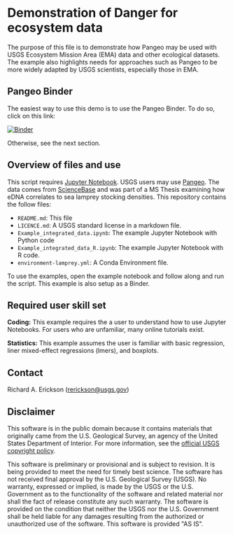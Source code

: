 # Demonstration of Danger for ecosystem data

The purpose of this file is to demonstrate how Pangeo may be used with USGS Ecosystem Mission Area (EMA) data and other ecological datasets. 
The example also highlights needs for approaches such as Pangeo to be more widely adapted by USGS scientists, especially those in EMA. 

## Pangeo Binder

The easiest way to use this demo is to use the Pangeo Binder.
To do so, click on this link:

[![Binder](https://aws-uswest2-binder.pangeo.io/badge_logo.svg)](https://aws-uswest2-binder.pangeo.io/v2/gh/rerickson-usgs/lamprey_pangeo/master)

Otherwise, see the next section. 

## Overview of files and use

This script requires [Jupyter Notebook](https://jupyter.org/). 
USGS users may use [Pangeo](http://pangeo.chs.usgs.gov/). 
The data comes from [ScienceBase](https://www.sciencebase.gov/) and was part of a MS Thesis examining how eDNA correlates to sea lamprey stocking densities. 
This repository contains the follow files:

- `README.md`: This file
- `LICENCE.md`: A USGS standard license in a markdown file. 
- `Example_integrated_data.ipynb`: The example Jupyter Notebook with Python code
- `Example_integrated_data_R.ipynb`: The example Jupyter Notebook with R code. 
- `environment-lamprey.yml`: A Conda Environment file.   

To use the examples, open the example notebook and follow along and run the script.
This example is also setup as a Binder. 

## Required user skill set

**Coding:** This example requires the a user to understand how to use Jupyter Notebooks. 
For users who are unfamiliar, many online tutorials exist. 

**Statistics:** This example assumes the user is familiar with basic regression, liner mixed-effect regressions (lmers), and boxplots. 

## Contact

Richard A. Erickson (rerickson@usgs.gov)

## Disclaimer 

This software is in the public domain because it contains materials that originally came from the U.S. Geological Survey, an agency of the United States Department of Interior.
For more information, see the [official USGS copyright policy](https://www.usgs.gov/information-policies-and-instructions/copyrights-and-credits).

This software is preliminary or provisional and is subject to revision. It is being provided to meet the need for timely best science. The software has not received final approval by the U.S. Geological Survey (USGS). No warranty, expressed or implied, is made by the USGS or the U.S. Government as to the functionality of the software and related material nor shall the fact of release constitute any such warranty. The software is provided on the condition that neither the USGS nor the U.S. Government shall be held liable for any damages resulting from the authorized or unauthorized use of the software.
This software is provided "AS IS".
